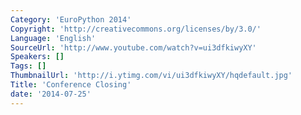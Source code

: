```yaml
---
Category: 'EuroPython 2014'
Copyright: 'http://creativecommons.org/licenses/by/3.0/'
Language: 'English'
SourceUrl: 'http://www.youtube.com/watch?v=ui3dfkiwyXY'
Speakers: []
Tags: []
ThumbnailUrl: 'http://i.ytimg.com/vi/ui3dfkiwyXY/hqdefault.jpg'
Title: 'Conference Closing'
date: '2014-07-25'
---
```


